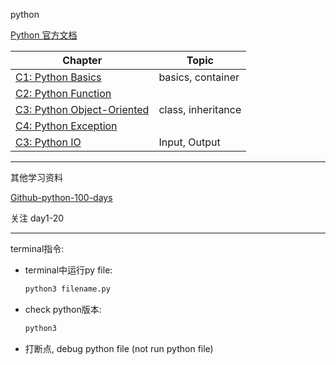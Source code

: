 python

[Python 官方文档](https://docs.python.org/3/)

Chapter | Topic |
------ | ----- |
[C1: Python Basics](./c1_Python_Basics/README.MD)   |   basics, container
[C2: Python Function](./c2_Python_Function/README.MD) |
[C3: Python Object-Oriented](./c3_Python_Object/README.MD) | class, inheritance
[C4: Python Exception](./c4_Python_Exception/README.MD) |
[C3: Python IO](./c5_Python_IO/README.MD) | Input, Output

---
其他学习资料

[Github-python-100-days](https://github.com/jackfrued/Python-100-Days)

关注 day1-20

---

terminal指令:
+ terminal中运行py file: 
    ```bash
    python3 filename.py
    ```
+ check python版本:
    ```bash
    python3
    ```
+ 打断点, debug python file (not run python file)